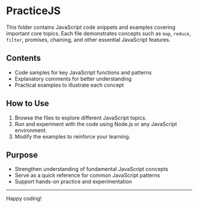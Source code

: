 # PracticeJS

This folder contains JavaScript code snippets and examples covering important core topics. Each file demonstrates concepts such as `map`, `reduce`, `filter`, promises, chaining, and other essential JavaScript features.

## Contents

- Code samples for key JavaScript functions and patterns
- Explanatory comments for better understanding
- Practical examples to illustrate each concept

## How to Use

1. Browse the files to explore different JavaScript topics.
2. Run and experiment with the code using Node.js or any JavaScript environment.
3. Modify the examples to reinforce your learning.

## Purpose

- Strengthen understanding of fundamental JavaScript concepts
- Serve as a quick reference for common JavaScript patterns
- Support hands-on practice and experimentation

---

Happy coding!
